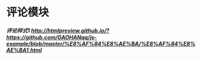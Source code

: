 # 评论模块
##### 评论样式1 http://htmlpreview.github.io/?https://github.com/GAOHANqq/js-example/blob/master/%E8%AF%84%E8%AE%BA/%E8%AF%84%E8%AE%BA1.html
